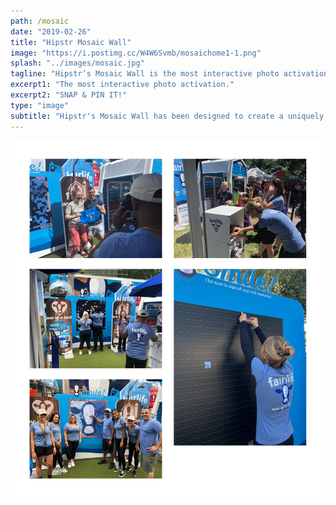 ```yaml
---
path: /mosaic
date: "2019-02-26"
title: "Hipstr Mosaic Wall"
image: "https://i.postimg.cc/W4W6Svmb/mosaichome1-1.png"
splash: "../images/mosaic.jpg"
tagline: "Hipstr’s Mosaic Wall is the most interactive photo activation ever… We guarantee a good time, every time."
excerpt1: "The most interactive photo activation."
excerpt2: "SNAP & PIN IT!"
type: "image"
subtitle: "Hipstr's Mosaic Wall has been designed to create a uniquely interactive experience. Using our high quality guest generated photos, we'll create a custom physical or digital mosaic of your event photos to showcase your brand unlike anything else."
---
```


<img alt="Hipstr Mosaic" src="../images/mosaicGrid.jpg">
